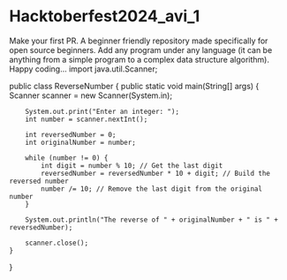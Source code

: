 # Hacktoberfest2024_avi_1
Make your first PR. A beginner friendly repository made specifically for open source beginners. Add any program under any language (it can be anything from a simple program to a complex data structure algorithm). Happy coding...
import java.util.Scanner;

public class ReverseNumber {
    public static void main(String[] args) {
        Scanner scanner = new Scanner(System.in);
        
        System.out.print("Enter an integer: ");
        int number = scanner.nextInt();
        
        int reversedNumber = 0;
        int originalNumber = number;
        
        while (number != 0) {
            int digit = number % 10; // Get the last digit
            reversedNumber = reversedNumber * 10 + digit; // Build the reversed number
            number /= 10; // Remove the last digit from the original number
        }
        
        System.out.println("The reverse of " + originalNumber + " is " + reversedNumber);
        
        scanner.close();
    }
}

